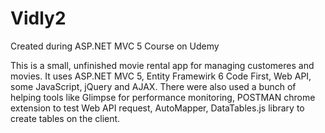 # Vidly2
Created during ASP.NET MVC 5 Course on Udemy

This is a small, unfinished movie rental app for managing customeres and movies. It uses ASP.NET MVC 5, Entity Framewirk 6 Code First, 
Web API, some JavaScript, jQuery and AJAX. There were also used a bunch of helping tools like Glimpse for performance monitoring,
POSTMAN chrome extension to test Web API request,  AutoMapper, DataTables.js library to create tables on the client.


